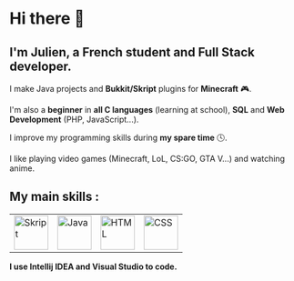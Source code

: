 <h1>Hi there 👋</h1> 

<h2>I'm Julien, a French student and Full Stack developer.</h2> 

<p>I make Java projects and <strong>Bukkit/Skript</strong> plugins for <strong>Minecraft</strong> 🎮.</p>

<p>I'm also a <strong>beginner</strong> in <strong>all C languages</strong> (learning at school), <strong>SQL</strong> and <strong>Web Development</strong> (PHP, JavaScript...).</p>
<p>I improve my programming skills during <strong>my spare time</strong> 🕓.</p>

I like playing video games (Minecraft, LoL, CS:GO, GTA V...) and watching anime.

<h2>My main skills :</h2>
<table>
  <tr>
    <td><img src="https://repository-images.githubusercontent.com/152675496/5d1bcd00-61c7-11e9-9aee-5aab12aa02cf" width=60 height=60 title="Skript"</td>
    <td><img src="https://cdn-icons-png.flaticon.com/512/5968/5968282.png" width=60 height=60 title="Java"></td>
    <td><img src="https://cdn-icons-png.flaticon.com/512/732/732212.png" width=60 height=60 title="HTML"></td>
    <td><img src="https://cdn-icons-png.flaticon.com/512/5968/5968242.png" width=60 height=60 title="CSS"></td>
  </tr>
</table>

<strong>I use Intellij IDEA and Visual Studio to code.</strong>
